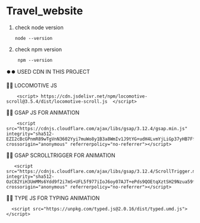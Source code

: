 # Travel_website      

1. check node version 

       node --version

2. check npm version

        npm --version

⏺️⏺️ USED CDN IN THIS PROJECT

🔴🔴 LOCOMOTIVE JS

        <script> https://cdn.jsdelivr.net/npm/locomotive-scroll@3.5.4/dist/locomotive-scroll.js  </script>

🔴🔴 GSAP JS FOR ANIMATION

        <script src="https://cdnjs.cloudflare.com/ajax/libs/gsap/3.12.4/gsap.min.js" integrity="sha512- EZI2cBcGPnmR89wTgVnN3602Yyi7muWo8y1B3a8WmIv1J9tYG+udH4LvmYjLiGp37yHB7FfaPBo8ly178m9g4Q==" crossorigin="anonymous" referrerpolicy="no-referrer"></script>

🔴🔴 GSAP SCROLLTRIGGER FOR ANIMATION

       <script src="https://cdnjs.cloudflare.com/ajax/libs/gsap/3.12.4/ScrollTrigger.min.js" integrity="sha512-OzC82YiH3UmMMs6Ydd9f2i7mS+UFL5f977iIoJ6oy07AJT+ePds9QOEtqXztSH29Nzua59fYS36knmMcv79GOg==" crossorigin="anonymous" referrerpolicy="no-referrer"></script>


🔴🔴 TYPE JS FOR TYPING ANIMATION

      <script src="https://unpkg.com/typed.js@2.0.16/dist/typed.umd.js"></script>
